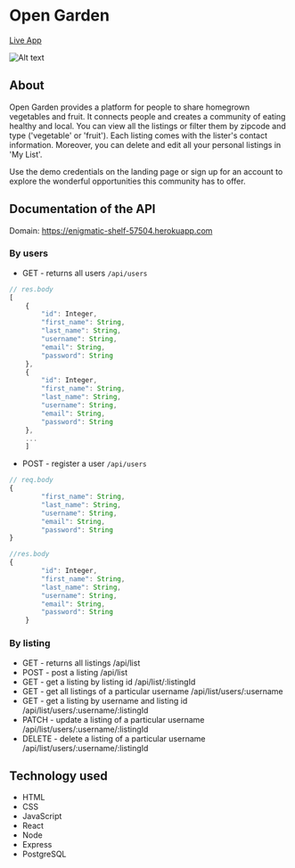 # Open Garden

[Live App](https://opengarden.wmq516.now.sh)

![Alt text](https://github.com/Mengqi89/open-garden-client/blob/master/src/images/Screenshot.png "Screenshot of live app")

## About 
Open Garden provides a platform for people to share homegrown vegetables and fruit. It connects people and creates a community of eating healthy and local. You can view all the listings or filter them by zipcode and type ('vegetable' or 'fruit'). Each listing comes with the lister's contact information. Moreover, you can delete and edit all your personal listings in 'My List'. 

Use the demo credentials on the landing page or sign up for an account to explore the wonderful opportunities this community has to offer.

## Documentation of the API

Domain: https://enigmatic-shelf-57504.herokuapp.com

### By users 
* GET - returns all users `/api/users`

```js
// res.body
[
    {
        "id": Integer,
        "first_name": String,
        "last_name": String,
        "username": String,
        "email": String,
        "password": String
    },
    {
        "id": Integer,
        "first_name": String,
        "last_name": String,
        "username": String,
        "email": String,
        "password": String
    },
    ...
    ]
```

* POST - register a user `/api/users`

```js
// req.body
{
		"first_name": String,
        "last_name": String,
        "username": String,
        "email": String,
        "password": String
}

//res.body
{
        "id": Integer,
        "first_name": String,
        "last_name": String,
        "username": String,
        "email": String,
        "password": String
    }
```

### By listing
* GET - returns all listings /api/list
* POST - post a listing /api/list
* GET - get a listing by listing id /api/list/:listingId
* GET - get all listings of a particular username /api/list/users/:username
* GET - get a listing by username and listing id /api/list/users/:username/:listingId
* PATCH - update a listing of a particular username /api/list/users/:username/:listingId
* DELETE - delete a listing of a particular username /api/list/users/:username/:listingId

## Technology used

* HTML
* CSS
* JavaScript
* React
* Node
* Express
* PostgreSQL
